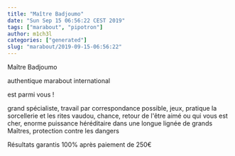 ```yaml
---
title: "Maître Badjoumo"
date: "Sun Sep 15 06:56:22 CEST 2019"
tags: ["marabout", "pipotron"]
author: m1ch3l
categories: ["generated"]
slug: "marabout/2019-09-15-06:56:22"
---
```


Maître Badjoumo

authentique marabout international

est parmi vous !

grand spécialiste, travail par correspondance possible, jeux, pratique la sorcellerie et les rites vaudou, chance, retour de l'être aimé ou qui vous est cher, enorme puissance héréditaire dans une longue lignée de grands Maîtres, protection contre les dangers

Résultats garantis 100% après paiement de 250€
